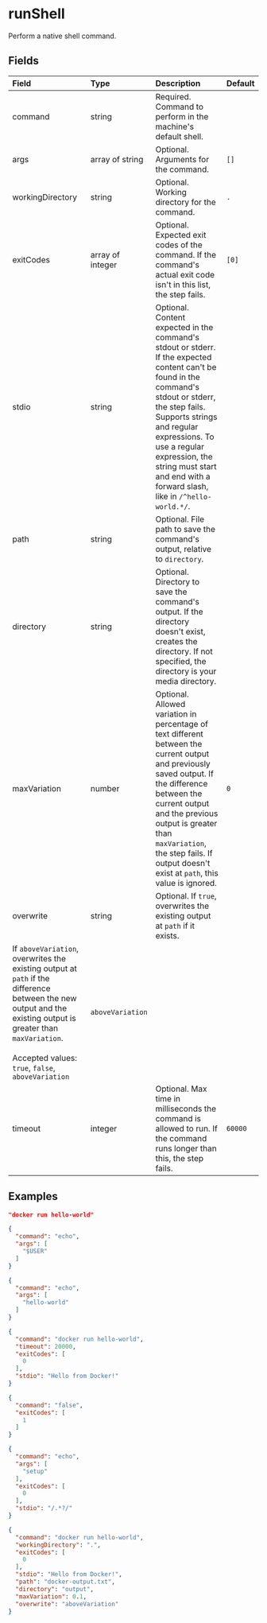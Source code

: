 
# runShell

Perform a native shell command.

## Fields

Field | Type | Description | Default
:-- | :-- | :-- | :--
command | string | Required. Command to perform in the machine's default shell. | 
args | array of string | Optional. Arguments for the command. | ``[]``
workingDirectory | string | Optional. Working directory for the command. | `.`
exitCodes | array of integer | Optional. Expected exit codes of the command. If the command's actual exit code isn't in this list, the step fails. | ``[0]``
stdio | string | Optional. Content expected in the command's stdout or stderr. If the expected content can't be found in the command's stdout or stderr, the step fails. Supports strings and regular expressions. To use a regular expression, the string must start and end with a forward slash, like in `/^hello-world.*/`. | 
path | string | Optional. File path to save the command's output, relative to `directory`. | 
directory | string | Optional. Directory to save the command's output. If the directory doesn't exist, creates the directory. If not specified, the directory is your media directory. | 
maxVariation | number | Optional. Allowed variation in percentage of text different between the current output and previously saved output. If the difference between the current output and the previous output is greater than `maxVariation`, the step fails. If output doesn't exist at `path`, this value is ignored. | `0`
overwrite | string | Optional. If `true`, overwrites the existing output at `path` if it exists.
If `aboveVariation`, overwrites the existing output at `path` if the difference between the new output and the existing output is greater than `maxVariation`.<br/><br/>Accepted values: `true`, `false`, `aboveVariation` | `aboveVariation`
timeout | integer | Optional. Max time in milliseconds the command is allowed to run. If the command runs longer than this, the step fails. | `60000`

## Examples

```json
"docker run hello-world"
```

```json
{
  "command": "echo",
  "args": [
    "$USER"
  ]
}
```

```json
{
  "command": "echo",
  "args": [
    "hello-world"
  ]
}
```

```json
{
  "command": "docker run hello-world",
  "timeout": 20000,
  "exitCodes": [
    0
  ],
  "stdio": "Hello from Docker!"
}
```

```json
{
  "command": "false",
  "exitCodes": [
    1
  ]
}
```

```json
{
  "command": "echo",
  "args": [
    "setup"
  ],
  "exitCodes": [
    0
  ],
  "stdio": "/.*?/"
}
```

```json
{
  "command": "docker run hello-world",
  "workingDirectory": ".",
  "exitCodes": [
    0
  ],
  "stdio": "Hello from Docker!",
  "path": "docker-output.txt",
  "directory": "output",
  "maxVariation": 0.1,
  "overwrite": "aboveVariation"
}
```
